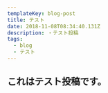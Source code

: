 ```yaml
---
templateKey: blog-post
title: テスト
date: 2018-11-08T08:34:40.131Z
description: ・テスト投稿
tags:
  - blog
  - テスト
---
```

## これはテスト投稿です。
